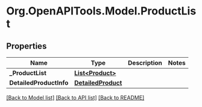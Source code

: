
# Org.OpenAPITools.Model.ProductList

## Properties

Name | Type | Description | Notes
------------ | ------------- | ------------- | -------------
**_ProductList** | [**List&lt;Product&gt;**](Product.md) |  | 
**DetailedProductInfo** | [**DetailedProduct**](DetailedProduct.md) |  | 

[[Back to Model list]](../README.md#documentation-for-models)
[[Back to API list]](../README.md#documentation-for-api-endpoints)
[[Back to README]](../README.md)

